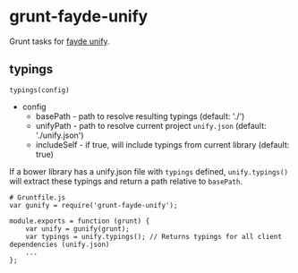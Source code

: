 # grunt-fayde-unify
Grunt tasks for [fayde unify](https://github.com/bsick7/fayde-unify).

## typings

`typings(config)`
- config
    - basePath - path to resolve resulting typings (default: './')
    - unifyPath - path to resolve current project `unify.json` (default: './unify.json')
    - includeSelf - if true, will include typings from current library (default: true)

If a bower library has a unify.json file with `typings` defined, `unify.typings()` will extract these typings and return a path relative to `basePath`.

```
# Gruntfile.js
var gunify = require('grunt-fayde-unify');

module.exports = function (grunt) {
    var unify = gunify(grunt);
    var typings = unify.typings(); // Returns typings for all client dependencies (unify.json)
    ...
};
```

